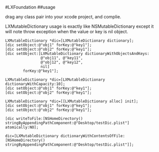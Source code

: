 #LXFoundation
##usage

drag any class pair into your xcode project, and complie.

LXMutableDictionary usage is exactly like NSMutableDictionary except it will note throw exception when the value or key is nil object.

	LXMutableDictionary *dic=[LXMutableDictionary dictionary];
	[dic setObject:@"obj1" forKey:@"key1"];
	[dic setObject:@"obj2" forKey:@"key1"];
	[dic setObject:[LXMutableDictionary dictionaryWithObjectsAndKeys:
					@"obj11", @"key11",
					@"obj12", @"key12",
					nil]
			forKey:@"key1"];
			
	LXMutableDictionary *dic=[LXMutableDictionary dictionaryWithCapacity:10];
	[dic setObject:@"obj1" forKey:@"key1"];
	[dic setObject:@"obj2" forKey:@"key1"];

	LXMutableDictionary *dic=[[LXMutableDictionary alloc] init];
	[dic setObject:@"obj1" forKey:@"key1"];
	[dic setObject:@"obj2" forKey:@"key1"];
  	
  	[dic writeToFile:[NSHomeDirectory() stringByAppendingPathComponent:@"Desktop/testDic.plist"] atomically:NO];
    
	dic=[LXMutableDictionary dictionaryWithContentsOfFile:[NSHomeDirectory() stringByAppendingPathComponent:@"Desktop/testDic.plist"]];
      
      